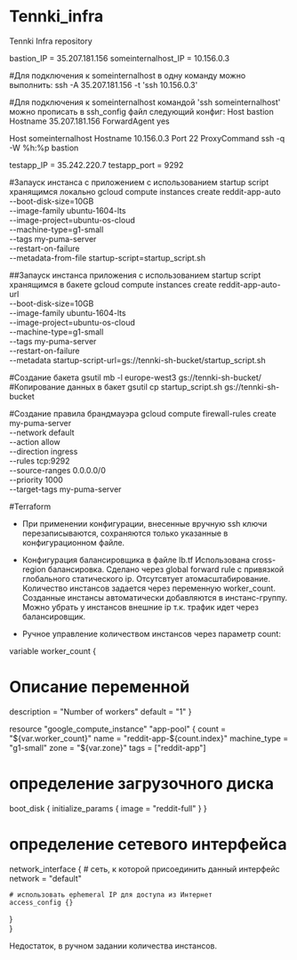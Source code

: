 # Tennki_infra
Tennki Infra repository

bastion_IP = 35.207.181.156
someinternalhost_IP = 10.156.0.3

#Для подключения к someinternalhost в одну команду можно выполнить:
ssh -A 35.207.181.156 -t 'ssh 10.156.0.3'

#Для подключения к someinternalhost командой 'ssh  someinternalhost' можно прописать в ssh_config файл следующий конфиг:
Host bastion
    Hostname 35.207.181.156
    ForwardAgent yes

Host someinternalhost
    Hostname 10.156.0.3
    Port 22
    ProxyCommand ssh -q -W %h:%p bastion



testapp_IP = 35.242.220.7
testapp_port = 9292

#Запауск инстанса c приложением с использованием startup script хранящимся локально
gcloud compute instances create reddit-app-auto\
  --boot-disk-size=10GB \
  --image-family ubuntu-1604-lts \
  --image-project=ubuntu-os-cloud \
  --machine-type=g1-small \
  --tags my-puma-server \
  --restart-on-failure \
  --metadata-from-file startup-script=startup_script.sh

##Запауск инстанса приложения с использованием startup script хранящимся в бакете
gcloud compute instances create reddit-app-auto-url\
  --boot-disk-size=10GB \
  --image-family ubuntu-1604-lts \
  --image-project=ubuntu-os-cloud \
  --machine-type=g1-small \
  --tags my-puma-server \
  --restart-on-failure \
  --metadata startup-script-url=gs://tennki-sh-bucket/startup_script.sh


#Создание бакета
gsutil mb -l europe-west3  gs://tennki-sh-bucket/
#Копирование данных в бакет
gsutil cp startup_script.sh gs://tennki-sh-bucket


#Создание правила брандмауэра
gcloud compute firewall-rules create my-puma-server \
    --network default \
    --action allow \
    --direction ingress \
    --rules tcp:9292 \
    --source-ranges 0.0.0.0/0 \
    --priority 1000 \
    --target-tags my-puma-server


#Terraform
- При применении конфигурации, внесенные вручную ssh ключи перезаписываются, сохраняются только указанные в конфигурационном файле.
- Конфигурация балансировщика в файле lb.tf Использована сross-region балансировка.
Сделано через global forward rule с привязкой глобального статического ip. 
Отсутсвтует атомасштабирование. Количество инстансов задается через переменную worker_count. Созданные инстансы автоматически добавляются в инстанс-группу. 
Можно убрать у инстансов внешние ip т.к. трафик идет через балансировщик. 

- Ручное управление количеством инстансов через параметр count: 

variable worker_count {
  # Описание переменной
  description = "Number of workers"
  default     = "1"
}

resource "google_compute_instance" "app-pool" {
  count        = "${var.worker_count}"
  name         = "reddit-app-${count.index}"
  machine_type = "g1-small"
  zone         = "${var.zone}"
  tags         = ["reddit-app"]

  # определение загрузочного диска
  boot_disk {
    initialize_params {
      image = "reddit-full"
    }
  }
  # определение сетевого интерфейса
  network_interface {
    # сеть, к которой присоединить данный интерфейс
    network = "default"

    # использовать ephemeral IP для доступа из Интернет
    access_config {}
  }  
}

Недостаток, в ручном задании количества инстансов.

